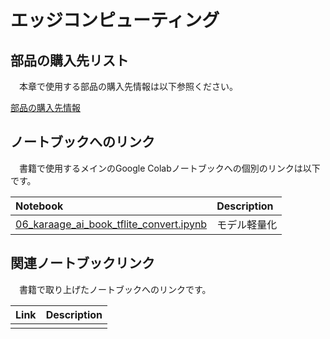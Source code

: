 # エッジコンピューティング

## 部品の購入先リスト
　本章で使用する部品の購入先情報は以下参照ください。

[部品の購入先情報](./PARTS_LIST.md)


## ノートブックへのリンク
　書籍で使用するメインのGoogle Colabノートブックへの個別のリンクは以下です。

| Notebook  | Description |
|:-|:-|
| [06_karaage_ai_book_tflite_convert.ipynb](https://colab.research.google.com/drive/1AutFtt-bh0JEQI45Ue4w99_LNe2qXn-9?usp=sharing)  | モデル軽量化 |

## 関連ノートブックリンク
　書籍で取り上げたノートブックへのリンクです。

| Link  | Description |
|:-|:-|
|  |  |

